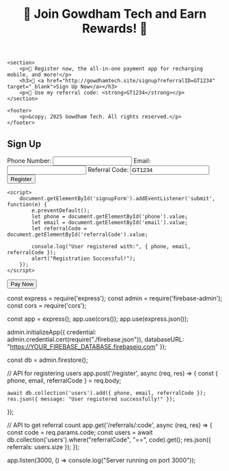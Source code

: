 <!DOCTYPE html>
<html lang="en">
<head>
    <meta charset="UTF-8">
    <meta name="viewport" content="width=device-width, initial-scale=1.0">
    <title>Gowdham Tech - Earn Rewards</title>
    <link rel="stylesheet" href="styles.css">
</head>
<body>
    <header>
        <h1>🎉 Join Gowdham Tech and Earn Rewards! 🎉</h1>
    </header>

    <section>
        <p>🚀 Register now, the all-in-one payment app for recharging mobile, and more!</p>
        <h3>🔗 <a href="http://gowdhamtech.site/signup?referralID=GT1234" target="_blank">Sign Up Now</a></h3>
        <p>🔢 Use my referral code: <strong>GT1234</strong></p>
    </section>

    <footer>
        <p>&copy; 2025 Gowdham Tech. All rights reserved.</p>
    </footer>
</body>
</html>

<!DOCTYPE html>
<html lang="en">
<head>
    <meta charset="UTF-8">
    <meta name="viewport" content="width=device-width, initial-scale=1.0">
    <title>Sign Up - Gowdham Tech</title>
</head>
<body>
    <h2>Sign Up</h2>
    <form id="signupForm">
        <label>Phone Number:</label>
        <input type="tel" id="phone" required>
        <label>Email:</label>
        <input type="email" id="email" required>
        <label>Referral Code:</label>
        <input type="text" id="referralCode" value="GT1234" readonly>
        <button type="submit">Register</button>
    </form>

    <script>
        document.getElementById('signupForm').addEventListener('submit', function(e) {
            e.preventDefault();
            let phone = document.getElementById('phone').value;
            let email = document.getElementById('email').value;
            let referralCode = document.getElementById('referralCode').value;

            console.log("User registered with:", { phone, email, referralCode });
            alert("Registration Successful!");
        });
    </script>
</body>
</html>

<button onclick="makePayment()">Pay Now</button>

<script src="https://checkout.razorpay.com/v1/checkout.js"></script>
<script>
function makePayment() {
    var options = {
        "key": "YOUR_RAZORPAY_KEY",
        "amount": 50000,  // ₹500
        "currency": "INR",
        "name": "Gowdham Tech",
        "description": "Wallet Recharge",
        "handler": function (response) {
            alert("Payment Successful! Payment ID: " + response.razorpay_payment_id);
        },
        "prefill": {
            "email": "user@example.com",
            "contact": "9999999999"
        }
    };
    var rzp = new Razorpay(options);
    rzp.open();
}
</script>

const express = require('express');
const admin = require('firebase-admin');
const cors = require('cors');

const app = express();
app.use(cors());
app.use(express.json());

admin.initializeApp({
    credential: admin.credential.cert(require("./firebase.json")),
    databaseURL: "https://YOUR_FIREBASE_DATABASE.firebaseio.com"
});

const db = admin.firestore();

// API for registering users
app.post('/register', async (req, res) => {
    const { phone, email, referralCode } = req.body;
    
    await db.collection('users').add({ phone, email, referralCode });
    res.json({ message: "User registered successfully!" });
});

// API to get referral count
app.get('/referrals/:code', async (req, res) => {
    const code = req.params.code;
    const users = await db.collection('users').where("referralCode", "==", code).get();
    res.json({ referrals: users.size });
});

app.listen(3000, () => console.log("Server running on port 3000"));
